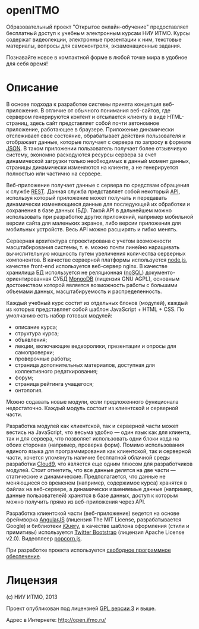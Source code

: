 openITMO
========

Образовательный проект "Открытое онлайн-обучение" предоставляет бесплатный доступ к учебным электронным курсам НИУ ИТМО. Курсы содержат видеолекции, электронные презентации к ним, текстовые материалы, вопросы для самоконтроля, экзаменационные задания.

Познавайте новое в компактной форме в любой точке мира в удобное для себя время!

Описание
========

В основе подхода к разработке системы принята концепция веб-приложения. В отличие от обычного понимания веб-сайтов, где сервером генерируются контент и отсылается клиенту в виде HTML-страниц, здесь сайт представляет собой почти автономное приложение, работающее в браузере. Приложение динамически отслеживает свое состояние, обрабатывает действия пользователя и отображает данные, которые получает с сервера по запросу в формате [JSON](http://ru.wikipedia.org/wiki/JSON). В таком приложении пользователь получает более отзывчивую систему, экономно расходуются ресурсы сервера за счет динамической загрузки только необходимых в данный момент данных, страницы динамически изменяются на клиенте, а не генерируется полностью или частично на сервере.

Веб-приложение получает данные с сервера по средствам обращения к службе [REST](http://ru.wikipedia.org/wiki/REST). Данная служба представляет собой некоторый [API](http://ru.wikipedia.org/wiki/API), используя который приложение может получать и передавать динамически изменяющиеся данные для последующей их обработки и сохранения в базе данных (БД). Такой API в дальнейшем можно использовать при разработке других приложений, например мобильной версии сайта для маленьких экранов, либо версии приложения для мобильных устройств. Весь API можно расширять и гибко менять.

Серверная архитектура спроектирована с учетом возможности масштабирования системы, т. е. можно почти линейно наращивать вычислительную мощность путем увеличения количества серверных компонентов. В качестве серверной платформы используется [node.js](http://ru.wikipedia.org/wiki/Node.js), качестве front-end используется веб-сервер nginx. В качестве хранилища БД используется не реляционная ([noSQL](http://ru.wikipedia.org/wiki/NoSQL)) документо-ориентированная СУБД [MongoDB](http://www.mongodb.org/) (лицензия GNU AGPL), основным достоинством которой является возможность работы с большими объемами данных, масштабируемость и распределенность.

Каждый учебный курс состит из отдельных блоков (модулей), каждый из которых представляет собой шаблон JavaScript + HTML + CSS. По умолчанию есть набор готовых модулей:

 * описание курса;
 * структура курса;
 * объявления;
 * лекции, включающие ведеоролики, презентации и опросы для самопроверки;
 * проверочные работы;
 * страница дополнительных материалов, доступная для коллективного редаткирования;
 * форум;
 * страница рейтинга учащегося;
 * онтология.

Можно содавать новые модули, если предложенного функционала недостаточно. Каждый модуль состоит из клиентской и серверной части.

Разработка модулей как клиентской, так и серверной части может вестись на JavaScript, что весьма удобно — один язык как для клиента, так и для сервера, что позволяет использовать одни блоки кода на обоих сторонах (например, проверка форм). Помимо использования единого языка для программирования как клиентской, так и серверной части, хочется упомянуть наличие бесплатной облачной среды разработки [Cloud9](https://c9.io/),  что является еще одним плюсом для разработчиков модулей. Стоит отметить, что все данные делятся на две части — статические и динамические. Предполагается, что данные не меняющиеся со временем (например, содержимое курса) хранятся в файлах на веб-сервере, а динамически изменяемые данные (например, данные пользователей) хранятся в базе данных, доступ к которым можно получить прямо из веб-приложения через API.

Разработка клиентской части (веб-приложение) ведется на основе фреймворка [AngularJS](http://angularjs.org/) (лицензия The MIT License, разрабатывается Google) и библиотеки [jQuery](http://jquery.com/), в качестве шаблона оформления (стили и примитивы) используется [Twitter Bootstrap](http://twitter.github.io/bootstrap/) (лицензия  Apache License v2.0). Видеоплеер [popcorn.js](http://www.popcornjs.org/).

При разработке проекта используется [свободное программное обеспечение](http://ru.wikipedia.org/wiki/Свободное_программное_обеспечение).

Лицензия
========

(с) НИУ ИТМО, 2013

Проект опубликован под лицензией [GPL версии 3](http://www.gnu.org/licenses/gpl-3.0.html) и выше. 

Адрес в Интернете: http://open.ifmo.ru/

